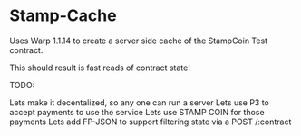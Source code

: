 # Stamp-Cache

Uses Warp 1.1.14 to create a server side cache of the StampCoin Test contract.

This should result is fast reads of contract state!

TODO: 

Lets make it decentalized, so any one can run a server
Lets use P3 to accept payments to use the service
Lets use STAMP COIN for those payments
Lets add FP-JSON to support filtering state via a POST /:contract 

